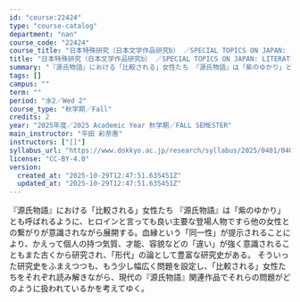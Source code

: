 ```yaml
---
id: "course:22424"
type: "course-catalog"
department: "nan"
course_code: "22424"
course_title: "日本特殊研究（日本文学作品研究b） ／SPECIAL TOPICS ON JAPAN: LITERATURE (b)"
title: "日本特殊研究（日本文学作品研究b） ／SPECIAL TOPICS ON JAPAN: LITERATURE (b)"
summary: "『源氏物語』における「比較される」女性たち 『源氏物語』は「紫のゆかり」とも呼ばれるように、ヒロインと言っても良い主要な登場人物ですら他の女性との繋がりが意識されながら展開する。血縁という「同一性」が提示されることにより、かえって個人の持つ…"
tags: []
campus: ""
term: ""
period: "水2／Wed 2"
course_type: "秋学期／Fall"
credits: 2
year: "2025年度／2025 Academic Year 秋学期／FALL SEMESTER"
main_instructor: "平田 彩奈惠"
instructors: ["[]"]
syllabus_url: "https://www.dokkyo.ac.jp/research/syllabus/2025/0401/0401_22424_ja_JP.html"
license: "CC-BY-4.0"
version:
  created_at: "2025-10-29T12:47:51.635451Z"
  updated_at: "2025-10-29T12:47:51.635451Z"
---
```

『源氏物語』における「比較される」女性たち 『源氏物語』は「紫のゆかり」とも呼ばれるように、ヒロインと言っても良い主要な登場人物ですら他の女性との繋がりが意識されながら展開する。血縁という「同一性」が提示されることにより、かえって個人の持つ気質、才能、容貌などの「違い」が強く意識されることもまた古くから研究され、「形代」の論として豊富な研究史がある。 そういった研究史をふまえつつも、もう少し幅広く問題を設定し、「比較される」女性たちをそれぞれ読み解きながら、現代の『源氏物語』関連作品でそれらの問題がどのように扱われているかを考えてゆく。
